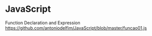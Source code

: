 # JavaScript

Function Declaration and Expression https://github.com/antoniodelfim/JavaScript/blob/master/funcao01.js 
